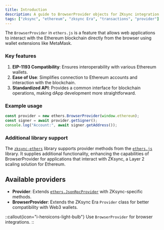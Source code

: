 ```yaml
---
title: Introduction
description: A guide to BrowserProvider objects for ZKsync integration
tags: ["zksync", "ethereum", "zksync Era", "transactions", "provider"]
---
```


The `BrowserProvider` in `ethers.js` is a feature that allows web applications to interact with the Ethereum blockchain
directly from the browser using wallet extensions like MetaMask.

### Key features

1. **EIP-1193 Compatibility**: Ensures interoperability with various Ethereum wallets.
2. **Ease of Use**: Simplifies connection to Ethereum accounts and interaction with the blockchain.
3. **Standardized API**: Provides a common interface for blockchain operations, making dApp development more straightforward.

### Example usage

```javascript
const provider = new ethers.BrowserProvider(window.ethereum);
const signer = await provider.getSigner();
console.log("Account:", await signer.getAddress());
```

### Additional library support

The [`zksync-ethers`](https://www.npmjs.com/package/zksync-ethers) library supports provider methods
from the [`ethers.js`](https://docs.ethers.io/v6/api/providers) library. It supplies additional functionality,
enhancing the capabilities of BrowserProvider for applications that interact with ZKsync, a Layer 2 scaling
solution for Ethereum.

## Available providers

- **Provider**: Extends [`ethers.JsonRpcProvider`](https://docs.ethers.org/v6/api/providers/jsonrpc/#about-jsonrpcProvider)
with ZKsync-specific methods.
- **BrowserProvider**: Extends the ZKsync Era `Provider` class for better compatibility with Web3 wallets.

::callout{icon="i-heroicons-light-bulb"}
Use `BrowserProvider` for browser integrations.
::
